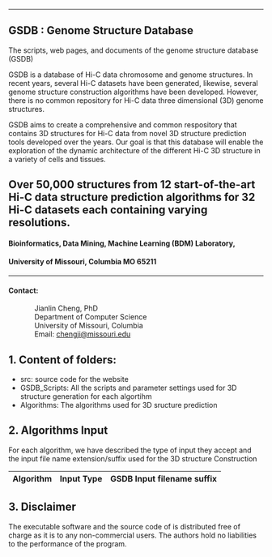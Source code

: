 ----------

## GSDB : Genome Structure Database

The scripts, web pages, and documents of the genome structure database (GSDB)

GSDB is a database of Hi-C data chromosome and genome structures. In recent years, several Hi-C datasets have been generated, likewise, several genome structure construction algorithms have been developed. However, there is no common repository for Hi-C data three dimensional (3D) genome structures.

GSDB aims to create a comprehensive and common respository that contains 3D structures for Hi-C data from novel 3D structure prediction tools developed over the years. Our goal is that this database will enable the exploration of the dynamic architecture of the different Hi-C 3D structure in a variety of cells and tissues.

Over 50,000 structures from 12 start-of-the-art Hi-C data structure prediction algorithms for 32 Hi-C datasets each containing varying resolutions.
----------

#### Bioinformatics, Data Mining, Machine Learning (BDM) Laboratory, 
#### University of Missouri, Columbia MO 65211

----------



#### Contact: <br/>
&nbsp;&nbsp;&nbsp;&nbsp;&nbsp;&nbsp;&nbsp;&nbsp;&nbsp;&nbsp;&nbsp;&nbsp; Jianlin Cheng, PhD <br/>
&nbsp;&nbsp;&nbsp;&nbsp;&nbsp;&nbsp;&nbsp;&nbsp;&nbsp;&nbsp;&nbsp;&nbsp; Department of Computer Science <br/>
&nbsp;&nbsp;&nbsp;&nbsp;&nbsp;&nbsp;&nbsp;&nbsp;&nbsp;&nbsp;&nbsp;&nbsp; University of Missouri, Columbia <br/>
&nbsp;&nbsp;&nbsp;&nbsp;&nbsp;&nbsp;&nbsp;&nbsp;&nbsp;&nbsp;&nbsp;&nbsp; Email: chengji@missouri.edu <br/>





## 1. Content of folders:
- src: source code for the website
- GSDB_Scripts: All the scripts and parameter settings used for 3D structure generation for each algortihm
- Algorithms:  The algorithms used for 3D sructure prediction


## 2. Algorithms Input ##

For each algorithm, we have described the type of input they accept and the input file name extension/suffix used for the 3D structure Construction

| Algorithm|  Input Type	| GSDB Input filename suffix |
| --- | --- |--- |

## 3. Disclaimer ##

The executable software and the source code of is distributed free of charge as it is to any non-commercial users. The authors hold no liabilities to 
the performance of the program.



